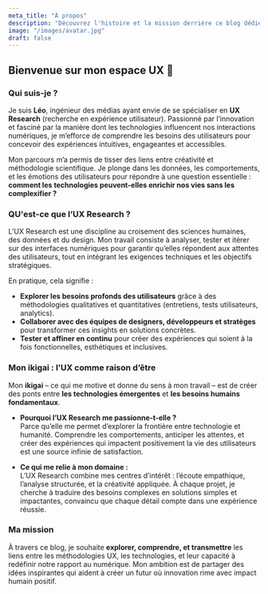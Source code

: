```yaml
---
meta_title: "À propos"
description: "Découvrez l'histoire et la mission derrière ce blog dédié à la recherche UX et à l'exploration des méthodologies centrées sur l'utilisateur."
image: "/images/avatar.jpg"
draft: false
---
```


## Bienvenue sur mon espace UX 🌟

### Qui suis-je ?  
Je suis **Léo**, ingénieur des médias ayant envie de se spécialiser en **UX Research** (recherche en expérience utilisateur). Passionné par l’innovation et fasciné par la manière dont les technologies influencent nos interactions numériques, je m’efforce de comprendre les besoins des utilisateurs pour concevoir des expériences intuitives, engageantes et accessibles.  

Mon parcours m’a permis de tisser des liens entre créativité et méthodologie scientifique. Je plonge dans les données, les comportements, et les émotions des utilisateurs pour répondre à une question essentielle : **comment les technologies peuvent-elles enrichir nos vies sans les complexifier ?**  

### QU'est-ce que l’UX Research ?
L’UX Research est une discipline au croisement des sciences humaines, des données et du design. Mon travail consiste à analyser, tester et itérer sur des interfaces numériques pour garantir qu’elles répondent aux attentes des utilisateurs, tout en intégrant les exigences techniques et les objectifs stratégiques.  

En pratique, cela signifie :  
- **Explorer les besoins profonds des utilisateurs** grâce à des méthodologies qualitatives et quantitatives (entretiens, tests utilisateurs, analytics).  
- **Collaborer avec des équipes de designers, développeurs et stratèges** pour transformer ces insights en solutions concrètes.  
- **Tester et affiner en continu** pour créer des expériences qui soient à la fois fonctionnelles, esthétiques et inclusives.  

### Mon ikigai : l’UX comme raison d’être  
Mon **ikigai** – ce qui me motive et donne du sens à mon travail – est de créer des ponts entre **les technologies émergentes** et **les besoins humains fondamentaux**.  

- **Pourquoi l’UX Research me passionne-t-elle ?**  
  Parce qu’elle me permet d’explorer la frontière entre technologie et humanité. Comprendre les comportements, anticiper les attentes, et créer des expériences qui impactent positivement la vie des utilisateurs est une source infinie de satisfaction.  

- **Ce qui me relie à mon domaine :**  
  L’UX Research combine mes centres d’intérêt : l’écoute empathique, l’analyse structurée, et la créativité appliquée. À chaque projet, je cherche à traduire des besoins complexes en solutions simples et impactantes, convaincu que chaque détail compte dans une expérience réussie.  

### Ma mission  
À travers ce blog, je souhaite **explorer, comprendre, et transmettre** les liens entre les méthodologies UX, les technologies, et leur capacité à redéfinir notre rapport au numérique. Mon ambition est de partager des idées inspirantes qui aident à créer un futur où innovation rime avec impact humain positif.  
